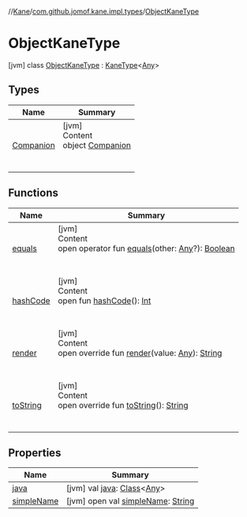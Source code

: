 //[Kane](../../index.md)/[com.github.jomof.kane.impl.types](../index.md)/[ObjectKaneType](index.md)



# ObjectKaneType  
 [jvm] class [ObjectKaneType](index.md) : [KaneType](../-kane-type/index.md)<[Any](https://kotlinlang.org/api/latest/jvm/stdlib/kotlin/-any/index.html)>    


## Types  
  
|  Name|  Summary| 
|---|---|
| <a name="com.github.jomof.kane.impl.types/ObjectKaneType.Companion///PointingToDeclaration/"></a>[Companion](-companion/index.md)| <a name="com.github.jomof.kane.impl.types/ObjectKaneType.Companion///PointingToDeclaration/"></a>[jvm]  <br>Content  <br>object [Companion](-companion/index.md)  <br><br><br>


## Functions  
  
|  Name|  Summary| 
|---|---|
| <a name="kotlin/Any/equals/#kotlin.Any?/PointingToDeclaration/"></a>[equals](../-double-algebraic-type/index.md#%5Bkotlin%2FAny%2Fequals%2F%23kotlin.Any%3F%2FPointingToDeclaration%2F%5D%2FFunctions%2F-831550086)| <a name="kotlin/Any/equals/#kotlin.Any?/PointingToDeclaration/"></a>[jvm]  <br>Content  <br>open operator fun [equals](../-double-algebraic-type/index.md#%5Bkotlin%2FAny%2Fequals%2F%23kotlin.Any%3F%2FPointingToDeclaration%2F%5D%2FFunctions%2F-831550086)(other: [Any](https://kotlinlang.org/api/latest/jvm/stdlib/kotlin/-any/index.html)?): [Boolean](https://kotlinlang.org/api/latest/jvm/stdlib/kotlin/-boolean/index.html)  <br><br><br>
| <a name="kotlin/Any/hashCode/#/PointingToDeclaration/"></a>[hashCode](../-double-algebraic-type/index.md#%5Bkotlin%2FAny%2FhashCode%2F%23%2FPointingToDeclaration%2F%5D%2FFunctions%2F-831550086)| <a name="kotlin/Any/hashCode/#/PointingToDeclaration/"></a>[jvm]  <br>Content  <br>open fun [hashCode](../-double-algebraic-type/index.md#%5Bkotlin%2FAny%2FhashCode%2F%23%2FPointingToDeclaration%2F%5D%2FFunctions%2F-831550086)(): [Int](https://kotlinlang.org/api/latest/jvm/stdlib/kotlin/-int/index.html)  <br><br><br>
| <a name="com.github.jomof.kane.impl.types/ObjectKaneType/render/#kotlin.Any/PointingToDeclaration/"></a>[render](render.md)| <a name="com.github.jomof.kane.impl.types/ObjectKaneType/render/#kotlin.Any/PointingToDeclaration/"></a>[jvm]  <br>Content  <br>open override fun [render](render.md)(value: [Any](https://kotlinlang.org/api/latest/jvm/stdlib/kotlin/-any/index.html)): [String](https://kotlinlang.org/api/latest/jvm/stdlib/kotlin/-string/index.html)  <br><br><br>
| <a name="com.github.jomof.kane.impl.types/KaneType/toString/#/PointingToDeclaration/"></a>[toString](../-kane-type/to-string.md)| <a name="com.github.jomof.kane.impl.types/KaneType/toString/#/PointingToDeclaration/"></a>[jvm]  <br>Content  <br>open override fun [toString](../-kane-type/to-string.md)(): [String](https://kotlinlang.org/api/latest/jvm/stdlib/kotlin/-string/index.html)  <br><br><br>


## Properties  
  
|  Name|  Summary| 
|---|---|
| <a name="com.github.jomof.kane.impl.types/ObjectKaneType/java/#/PointingToDeclaration/"></a>[java](index.md#%5Bcom.github.jomof.kane.impl.types%2FObjectKaneType%2Fjava%2F%23%2FPointingToDeclaration%2F%5D%2FProperties%2F-831550086)| <a name="com.github.jomof.kane.impl.types/ObjectKaneType/java/#/PointingToDeclaration/"></a> [jvm] val [java](index.md#%5Bcom.github.jomof.kane.impl.types%2FObjectKaneType%2Fjava%2F%23%2FPointingToDeclaration%2F%5D%2FProperties%2F-831550086): [Class](https://docs.oracle.com/javase/8/docs/api/java/lang/Class.html)<[Any](https://kotlinlang.org/api/latest/jvm/stdlib/kotlin/-any/index.html)>   <br>
| <a name="com.github.jomof.kane.impl.types/ObjectKaneType/simpleName/#/PointingToDeclaration/"></a>[simpleName](index.md#%5Bcom.github.jomof.kane.impl.types%2FObjectKaneType%2FsimpleName%2F%23%2FPointingToDeclaration%2F%5D%2FProperties%2F-831550086)| <a name="com.github.jomof.kane.impl.types/ObjectKaneType/simpleName/#/PointingToDeclaration/"></a> [jvm] open val [simpleName](index.md#%5Bcom.github.jomof.kane.impl.types%2FObjectKaneType%2FsimpleName%2F%23%2FPointingToDeclaration%2F%5D%2FProperties%2F-831550086): [String](https://kotlinlang.org/api/latest/jvm/stdlib/kotlin/-string/index.html)   <br>

